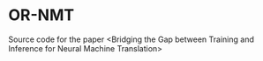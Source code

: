 # OR-NMT
Source code for the paper &lt;Bridging the Gap between Training and Inference for Neural Machine Translation>

